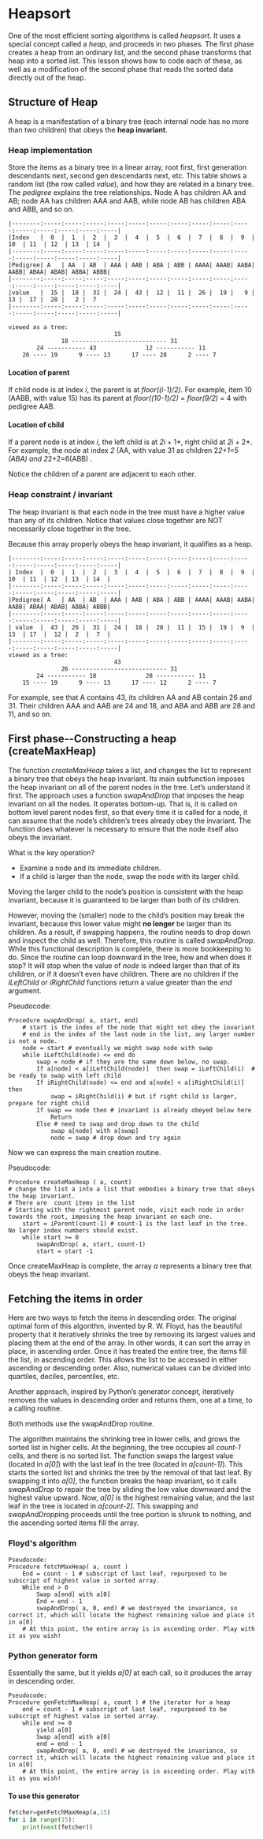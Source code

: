 # Heapsort 
One of the most efficient sorting algorithms is called *heapsort*. It uses a special concept called a *heap*, and proceeds in two phases. The first phase creates a heap from an ordinary list, and the second phase transforms that heap into a sorted list. This lesson shows how to code each of these, as well as a modification of the second phase that reads the sorted data directly out of the heap.
## Structure of Heap
A heap is a manifestation of a binary tree (each internal node has no more than two children) that obeys the **heap invariant**.
### Heap implementation
Store the items as a binary tree in a linear array, root first, first generation descendants next, second gen descendants next, etc. This table shows a random list (the row called *value*), and how they are related in a binary tree. The *pedigree* explains the tree relationships. Node A has children AA and AB; node AA has children AAA and AAB, while node AB has children ABA and ABB, and so on. 

```
|--------:-----:-----:-----:-----:-----:-----:-----:-----:-----:-----:-----:-----:-----:-----:-----|
|Index	 |  0  |  1  |  2  |  3  |  4  |  5  |  6  |  7  |  8  |  9  | 10  | 11  | 12  | 13  | 14  |
|--------:-----:-----:-----:-----:-----:-----:-----:-----:-----:-----:-----:-----:-----:-----:-----|
|Pedigree| A   | AA  | AB  | AAA | AAB | ABA | ABB | AAAA| AAAB| AABA| AABB| ABAA| ABAB| ABBA| ABBB|
|--------:-----:-----:-----:-----:-----:-----:-----:-----:-----:-----:-----:-----:-----:-----:-----|
|value   |  15 |  18 |  31 |  24 |  43 |  12 |  11 |  26 |  19 |   9 |  13 |  17 |  28 |   2 |  7  
|--------:-----:-----:-----:-----:-----:-----:-----:-----:-----:-----:-----:-----:-----:-----:-----|

viewed as a tree:
                              15
               18 --------------------------- 31
        24 ----------- 43              12 ----------- 11               
    26 ---- 19      9 ---- 13      17 ---- 28      2 ---- 7
```

#### Location of parent
If child node is at index *i*, the parent is at *floor((i-1)/2)*. For example, item 10 (AABB, with value 15) has its parent at *floor((10-1)/2)* = *floor(9/2)* = 4 with pedigree AAB.

#### Location of child
If a parent node is at index *i*, the left child is at *2*i + 1*, right child at *2*i + 2*. For example, the node at index *2* (AA, with value 31 as children 2*2+1=5 (ABA) and 2*2+2=6(ABB) .


Notice the children of a parent are adjacent to each other.	


### Heap constraint / invariant
The heap invariant is that each node in the tree must have a higher value than any of its children. 
Notice that values close together are NOT necessarily close together in the tree.

Because this array properly obeys the heap invariant, it qualifies as a heap.

```
|--------:-----:-----:-----:-----:-----:-----:-----:-----:-----:-----:-----:-----:-----:-----:-----|
| Index  |  0  |  1  |  2  |  3  |  4  |  5  |  6  |  7  |  8  |  9  | 10  | 11  | 12  | 13  | 14  |
|--------:-----:-----:-----:-----:-----:-----:-----:-----:-----:-----:-----:-----:-----:-----:-----|
|Pedigree| A   | AA  | AB  | AAA | AAB | ABA | ABB | AAAA| AAAB| AABA| AABB| ABAA| ABAB| ABBA| ABBB|
|--------:-----:-----:-----:-----:-----:-----:-----:-----:-----:-----:-----:-----:-----:-----:-----|
| value  |  43 |  26 |  31 |  24 |  18 |  28 |  11 |  15 |  19 |  9  | 13  | 17  |  12 |  2  |  7  |
|--------:-----:-----:-----:-----:-----:-----:-----:-----:-----:-----:-----:-----:-----:-----:-----|
viewed as a tree:
                              43
               26 --------------------------- 31
        24 ----------- 18              28 ----------- 11               
    15 ---- 19      9 ---- 13      17 ---- 12      2 ---- 7

```

For example, see that A contains 43, its children AA and AB contain 26 and 31. Their children AAA and AAB are 24 and 18, and ABA and ABB are 28 and 11, and so on.

## First phase--Constructing a heap (createMaxHeap)

The function *createMaxHeap* takes a list, and changes the list to represent a binary tree that obeys the heap invariant. Its main subfunction imposes the heap invariant on all of the parent nodes in the tree. Let’s understand it first.
The approach uses a function *swapAndDrop* that imposes the heap invariant on all the nodes. It operates bottom-up. That is, it is called on bottom level parent nodes first, so that every time it is called for a node, it can assume that the node’s children’s trees already obey the invariant. The function does whatever is necessary to ensure that the node itself also obeys the invariant.


What is the key operation? 
*	Examine a node and its immediate children. 
*	If a child is larger than the node, swap the node with its larger child.

Moving the larger child to the node’s position is consistent with the heap invariant, because it is guaranteed to be larger than both of its children.

However, moving the (smaller) node to the child’s position may break the invariant, because this lower value might **no longer** be larger than its children. As a result, if swapping happens, the routine needs to drop down and inspect the child as well. Therefore, this routine is called *swapAndDrop*.
While this functional description is complete, there is more bookkeeping to do. Since the routine can loop downward in the tree, how and when does it stop?
It will stop when the value of *node* is indeed larger than that of its children, or if it doesn’t even have children. There are no children if the *iLeftChild* or *iRightChild* functions return a value greater than the *end* argument.

Pseudocode:
```
Procedure swapAndDrop( a, start, end)
	# start is the index of the node that might not obey the invariant 
	# end is the index of the last node in the list, any larger number is not a node.
	node = start # eventually we might swap node with swap
	while iLeftChild(node) <= end do
		swap = node # if they are the same down below, no swap.
		If a[node] < a[iLeftChild(node)]  then swap = iLeftChild(i)  # be ready to swap with left child
		If iRightChild(node) <= end and a[node] < a[iRightChild(i)] then 
			swap = iRightChild(i) # but if right child is larger, prepare for right child
		If swap == node then # invariant is already obeyed below here
			Return
		Else # need to swap and drop down to the child
			swap a[node] with a[swap]
			node = swap # drop down and try again
```

Now we can express the main creation routine.


Pseudocode:

```
Procedure createMaxHeap ( a, count)
# change the list a into a list that embodies a binary tree that obeys the heap invariant.
# There are  count items in the list
# Starting with the rightmost parent node, visit each node in order towards the root, imposing the heap invariant on each one.
	start = iParent(count-1) # count-1 is the last leaf in the tree. No larger index numbers should exist.
	while start >= 0
		swapAndDrop( a, start, count-1)
		start = start -1
```
Once createMaxHeap is complete, the array *a* represents a binary tree that obeys the heap invariant.




## Fetching the items in order
Here are two ways to fetch the items in descending order. The original optimal form of this algorithm, invented by R. W. Floyd, has the beautiful property that it iteratively shrinks the tree by removing its largest values and placing them at the end of the array. In other words, it can sort the array in place, in ascending order. Once it has treated the entire tree, the items fill the list, in ascending order. This allows the list to be accessed in either ascending or descending order. Also, numerical values can be divided into quartiles, deciles, percentiles, etc. 

Another approach, inspired by Python’s generator concept, iteratively removes the values in descending order and returns them, one at a time, to a calling routine.

Both methods use the swapAndDrop routine.

The algorithm maintains the shrinking tree in lower cells, and grows the sorted list in higher cells. At the beginning, the tree occupies all *count-1* cells, and there is no sorted list. The function swaps the largest value (located in *a[0]*) with the last leaf in the tree (located in *a[count-1]*). This starts the sorted list and shrinks the tree by the removal of that last leaf. By swapping it into *a[0]*, the function breaks the heap invariant, so it calls *swapAndDrop* to repair the tree by sliding the low value downward and the highest value upward. Now, *a[0]* is the highest remaining value, and the last leaf in the tree is located in *a[count-2]*. This swapping and *swapAndDropp*ing proceeds until the tree portion is shrunk to nothing, and the ascending sorted items fill the array.

### Floyd's algorithm
```
Pseudocode:
Procedure fetchMaxHeap( a, count )
	End = count - 1 # subscript of last leaf, repurposed to be subscript of highest value in sorted array.
	While end > 0
		Swap a[end] with a[0]
		End = end - 1
		swapAndDrop( a, 0, end) # we destroyed the invariance, so correct it, which will locate the highest remaining value and place it in a[0]
	# At this point, the entire array is in ascending order. Play with it as you wish!
```

### Python generator form

Essentially the same, but it yields *a[0]* at each call, so it produces the array in descending order.

```
Pseudocode:
Procedure genFetchMaxHeap( a, count ) # the iterator for a heap
	end = count - 1 # subscript of last leaf, repurposed to be subscript of highest value in sorted array.
	while end >= 0
		yield a[0]
		Swap a[end] with a[0]
		end = end - 1
		swapAndDrop( a, 0, end) # we destroyed the invariance, so correct it, which will locate the highest remaining value and place it in a[0]
	# At this point, the entire array is in ascending order. Play with it as you wish!
```
#### To use this generator
```python
fetcher=genFetchMaxHeap(a,15)
for i in range(15):
	print(next(fetcher))
```
